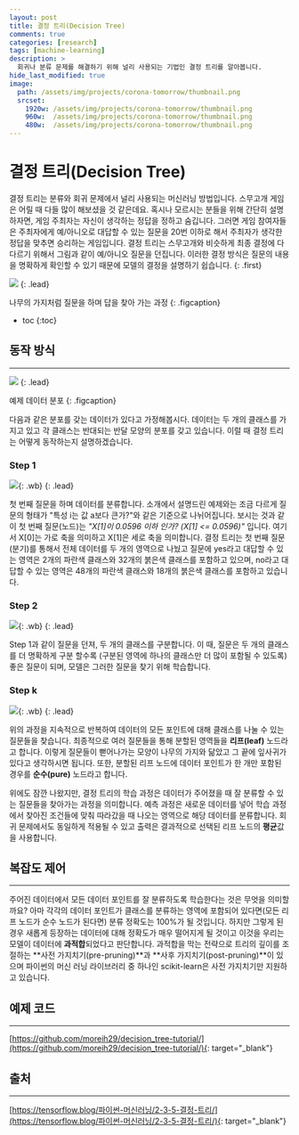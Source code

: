 ```yaml
---
layout: post
title: 결정 트리(Decision Tree)
comments: true
categories: [research]
tags: [machine-learning]
description: >
  회귀나 분류 문제를 해결하기 위해 널리 사용되는 기법인 결정 트리를 알아봅니다.
hide_last_modified: true
image: 
  path: /assets/img/projects/corona-tomorrow/thumbnail.png
  srcset: 
    1920w: /assets/img/projects/corona-tomorrow/thumbnail.png
    960w:  /assets/img/projects/corona-tomorrow/thumbnail.png
    480w:  /assets/img/projects/corona-tomorrow/thumbnail.png
---
```


# 결정 트리(Decision Tree)

결정 트리는 분류와 회귀 문제에서 널리 사용되는 머신러닝 방법입니다. 
스무고개 게임은 어릴 때 다들 많이 해보셨을 것 같은데요. 
혹시나 모르시는 분들을 위해 간단히 설명하자면, 게임 주최자는 자신이 생각하는 정답을 정하고 숨깁니다.
그러면 게임 참여자들은 주최자에게 예/아니오로 대답할 수 있는 질문을 20번 이하로 해서 주최자가 생각한 정답을 맞추면 승리하는 게임입니다.
결정 트리는 스무고개와 비슷하게 최종 결정에 다다르기 위해서 그림과 같이 예/아니오 질문을 던집니다.
이러한 결정 방식은 질문의 내용을 명확하게 확인할 수 있기 때문에 모델의 결정을 설명하기 쉽습니다.
{: .first} 

![](https://tensorflowkorea.files.wordpress.com/2017/06/2-22.png?w=768&h=546)
{: .lead}

나무의 가지처럼 질문을 하며 답을 찾아 가는 과정
{: .figcaption}

* toc
{:toc}


## 동작 방식
---
![](https://tensorflowkorea.files.wordpress.com/2017/06/2-23.png?w=768)
{: .lead}

예제 데이터 분포
{: .figcaption}

다음과 같은 분포를 갖는 데이터가 있다고 가정해봅시다. 
데이터는 두 개의 클래스를 가지고 있고 각 클래스는 반대되는 반달 모양의 분포를 갖고 있습니다.
이럴 때 결정 트리는 어떻게 동작하는지 설명하겠습니다.

### Step 1

![](https://tensorflowkorea.files.wordpress.com/2017/06/2-24.png?w=768){: .wb}
{: .lead}

첫 번째 질문을 하며 데이터를 분류합니다.
소개에서 설명드린 예제와는 조금 다르게 질문의 형태가 "특성 i는 값 a보다 큰가?"와 같은 기준으로 나뉘어집니다. 
보시는 것과 같이 첫 번째 질문(노드)는 *"X[1]이 0.0596 이하 인가? (X[1] <= 0.0596)"* 입니다. 
여기서 X[0]는 가로 축을 의미하고 X[1]은 세로 축을 의미합니다.
결정 트리는 첫 번째 질문(분기)를 통해서 전체 데이터를 두 개의 영역으로 나눴고 질문에 yes라고 대답할 수 있는 영역은 2개의 파란색 클래스와 32개의 붉은색 클래스를 포함하고 있으며, no라고 대답할 수 있는 영역은 48개의 파란색 클래스와 18개의 붉은색 클래스를 포함하고 있습니다.

### Step 2
![](https://tensorflowkorea.files.wordpress.com/2017/06/2-25.png?w=768){: .wb}
{: .lead}

Step 1과 같이 질문을 던져, 두 개의 클래스를 구분합니다.
이 때, 질문은 두 개의 클래스를 더 명확하게 구분 할수록 (구분된 영역에 하나의 클래스만 더 많이 포함될 수 있도록) 좋은 질문이 되며, 모델은 그러한 질문을 찾기 위해 학습합니다.

### Step k
![](https://tensorflowkorea.files.wordpress.com/2017/06/2-26.png?w=768){: .wb}
{: .lead}

위의 과정을 지속적으로 반복하여 데이터의 모든 포인트에 대해 클래스를 나눌 수 있는 질문들을 찾습니다.
최종적으로 여러 질문들을 통해 분할된 영역들을 **리프(leaf)** 노드라고 합니다. 
이렇게 질문들이 뻗어나가는 모양이 나무의 가지와 닮았고 그 끝에 잎사귀가 있다고 생각하시면 됩니다.
또한, 분할된 리프 노드에 데이터 포인트가 한 개만 포함된 경우를 **순수(pure)** 노드라고 합니다.

위에도 잠깐 나왔지만, 결정 트리의 학습 과정은 데이터가 주어졌을 때 잘 분류할 수 있는 질문들을 찾아가는 과정을 의미합니다.
예측 과정은 새로운 데이터를 넣어 학습 과정에서 찾아진 조건들에 맞춰 따라갔을 때 나오는 영역으로 해당 데이터를 분류합니다.
회귀 문제에서도 동일하게 적용될 수 있고 출력은 결과적으로 선택된 리프 노드의 **평균**값을 사용합니다.

## 복잡도 제어
---
주어진 데이터에서 모든 데이터 포인트를 잘 분류하도록 학습한다는 것은 무엇을 의미할까요?
아마 각각의 데이터 포인트가 클래스를 분류하는 영역에 포함되어 있다면(모든 리프 노드가 순수 노드가 된다면) 분류 정확도는 100%가 될 것입니다.
하지만 그렇게 된 경우 새롭게 등장하는 데이터에 대해 정확도가 매우 떨어지게 될 것이고 이것을 우리는 모델이 데이터에 **과적합**되었다고 판단합니다.
과적합을 막는 전략으로 트리의 깊이를 조절하는 **사전 가지치기(pre-pruning)**과 **사후 가지치기(post-pruning)**이 있으며 파이썬의 머신 러닝 라이브러리 중 하나인 scikit-learn은 사전 가지치기만 지원하고 있습니다.

## 예제 코드
---
[https://github.com/moreih29/decision_tree-tutorial/](https://github.com/moreih29/decision_tree-tutorial/){: target="_blank"}

## 출처
---
[https://tensorflow.blog/파이썬-머신러닝/2-3-5-결정-트리/](https://tensorflow.blog/파이썬-머신러닝/2-3-5-결정-트리/){: target="_blank"}